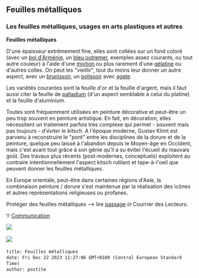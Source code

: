 ## Feuilles métalliques
### Les feuilles métalliques, usages en arts plastiques et autres
 **Feuilles métalliques**

D'une épaisseur extrêmement fine, elles sont collées sur un fond coloré (avec un [bol d'Arménie](boldarmenie.html), un [bleu outremer](outremer.html), exemples assez courants, ou tout autre couleur) à l'aide d'une [mixtion](mixtion.html) ou plus rarement d'une [gélatine](gelatine.html) ou d'autres colles. On peut les "vieillir", tout du moins leur donner un autre aspect, avec un [brunissoir](brunissoir.html), un [polissoir](p.html#polissoir) avec [agate](agate.html).

Les variétés courantes sont la feuille d'or et la feuille d'argent, mais il faut aussi citer la feuille de [palladium](annexe1.html#pd) (d'un aspect semblable à celui du platine) et la feuille d'aluminium.

Toutes sont fréquemment utilisées en peinture décorative et peut-être un peu trop souvent en peinture artistique. En fait, en décoration, elles nécessitent un traitement parfois très complexe qui permet - souvent mais pas toujours - _d'éviter le kitsch_. A l'époque moderne, Gustav Klimt est parvenu à reconstruire le "pont" entre les disciplines de la dorure et de la peinture, quelque peu laissé à l'abandon depuis le Moyen-âge en Occident, mais c'est avant tout grâce à son génie qu'il a su éviter l'écueil du mauvais goût. Des travaux plus récents (post-modernes, conceptuels) exploitent au contraire intentionnellement l'aspect kitsch rutilant et tape-à-l'oeil que peuvent donner les feuilles métalliques.

En Europe orientale, peut-être dans certaines régions d'Asie, la combinaison peinture / dorure s'est maintenue par la réalisation des icônes et autres représentations religieuses ou profanes.

Protéger des feuilles métalliques --> lire [passage](courrierdeslecteurs2009a090.html#20090130jc) _in_ Courrier des Lecteurs.



![](images/flechebas.gif) [Communication](http://www.artrealite.com/annonceurs.htm) 

[![](https://cbonvin.fr/sites/regie.artrealite.com/visuels/campagne1.png)](index-2.html#20131014)

![](https://cbonvin.fr/sites/regie.artrealite.com/visuels/campagne2.png)
```
title: Feuilles métalliques
date: Fri Dec 22 2023 11:27:06 GMT+0100 (Central European Standard Time)
author: postite
```
